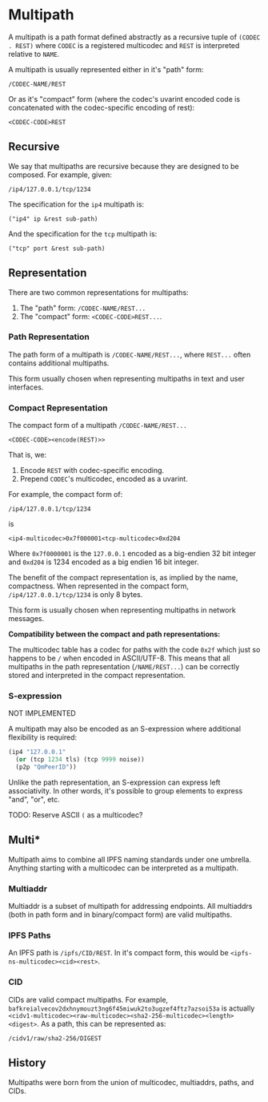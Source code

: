 # Multipath

A multipath is a path format defined abstractly as a recursive tuple of `(CODEC . REST)` where `CODEC` is a registered multicodec and `REST` is interpreted relative to `NAME`.

A multipath is usually represented either in it's "path" form:

```
/CODEC-NAME/REST
```

Or as it's "compact" form (where the codec's uvarint encoded code is concatenated with the codec-specific encoding of rest):

```
<CODEC-CODE>REST
```

## Recursive

We say that multipaths are recursive because they are designed to be composed. For example, given:

```
/ip4/127.0.0.1/tcp/1234
```

The specification for the `ip4` multipath is:

```
("ip4" ip &rest sub-path)
```

And the specification for the `tcp` multipath is:

```
("tcp" port &rest sub-path)
```

## Representation

There are two common representations for multipaths:

1. The "path" form: `/CODEC-NAME/REST...`
2. The "compact" form: `<CODEC-CODE>REST...`.

### Path Representation

The path form of a multipath is `/CODEC-NAME/REST...`, where `REST...` often
contains additional multipaths.

This form usually chosen when representing multipaths in text and user interfaces.

### Compact Representation

The compact form of a multipath `/CODEC-NAME/REST...`

```
<CODEC-CODE><encode(REST)>>
```

That is, we:

1. Encode `REST` with codec-specific encoding.
2. Prepend `CODEC`'s multicodec, encoded as a uvarint.

For example, the compact form of:

```
/ip4/127.0.0.1/tcp/1234
```

is

```
<ip4-multicodec>0x7f000001<tcp-multicodec>0xd204
```

Where `0x7f0000001` is the `127.0.0.1` encoded as a big-endien 32 bit integer and `0xd204` is 1234 encoded as a big endien 16 bit integer.

The benefit of the compact representation is, as implied by the name, compactness. When represented in the compact form, `/ip4/127.0.0.1/tcp/1234` is only 8 bytes.

This form is usually chosen when representing multipaths in network messages.

**Compatibility between the compact and path representations:**

The multicodec table has a codec for paths with the code `0x2f` which just so happens to be `/` when encoded in ASCII/UTF-8. This means that all multipaths in the path representation (`/NAME/REST...`) can be correctly stored and interpreted in the compact representation.

### S-expression

NOT IMPLEMENTED

A multipath may also be encoded as an S-expression where additional flexibility is required:

```cl
(ip4 "127.0.0.1"
  (or (tcp 1234 tls) (tcp 9999 noise))
  (p2p "QmPeerID"))
```

Unlike the path representation, an S-expression can express left associativity. In other words, it's possible to group elements to express "and", "or", etc.

TODO: Reserve ASCII `(` as a multicodec?

## Multi*

Multipath aims to combine all IPFS naming standards under one umbrella. Anything starting with a multicodec can be interpreted as a multipath.

### Multiaddr

Multiaddr is a subset of multipath for addressing endpoints. All multiaddrs (both in path form and in binary/compact form) are valid multipaths.

### IPFS Paths

An IPFS path is `/ipfs/CID/REST`. In it's compact form, this would be `<ipfs-ns-multicodec><cid><rest>`.

### CID

CIDs are valid compact multipaths. For example, `bafkreialvecov2dxhnymouzt3ng6f45miwuk2to3ugzef4ftz7azsoi53a` is actually `<cidv1-multicodec><raw-multicodec><sha2-256-multicodec><length><digest>`. As a path, this can be represented as:

```
/cidv1/raw/sha2-256/DIGEST
```

## History

Multipaths were born from the union of multicodec, multiaddrs, paths, and CIDs.
